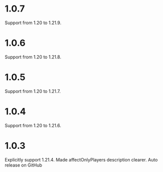 # 1.0.7
Support from 1.20 to 1.21.9.

# 1.0.6
Support from 1.20 to 1.21.8.

# 1.0.5
Support from 1.20 to 1.21.7.

# 1.0.4
Support from 1.20 to 1.21.6.

# 1.0.3

Explicitly support 1.21.4.
Made affectOnlyPlayers description clearer.
Auto release on GitHub